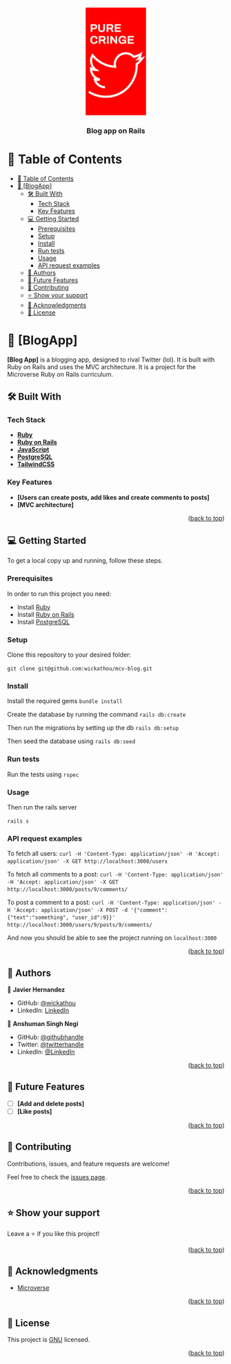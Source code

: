 <a name="readme-top"></a>
<div align="center">
  <!-- You are encouraged to replace this logo with your own! Otherwise you can also remove it. -->
  <img src="./app/assets/images/twatter.png" alt="logo" width="140"  height="auto" />
  <br/>

  <h3><b>Blog app on Rails</b></h3>

</div>

# 📗 Table of Contents

- [📗 Table of Contents](#-table-of-contents)
- [📖 \[BlogApp\] ](#-blogapp-)
  - [🛠 Built With ](#-built-with-)
    - [Tech Stack ](#tech-stack-)
    - [Key Features ](#key-features-)
  - [💻 Getting Started ](#-getting-started-)
    - [Prerequisites](#prerequisites)
    - [Setup](#setup)
    - [Install](#install)
    - [Run tests](#run-tests)
    - [Usage](#usage)
    - [API request examples](#api-request-examples)
  - [👥 Authors ](#-authors-)
  - [🔭 Future Features ](#-future-features-)
  - [🤝 Contributing ](#-contributing-)
  - [⭐️ Show your support ](#️-show-your-support-)
  - [🙏 Acknowledgments ](#-acknowledgments-)
  - [📝 License ](#-license-)

# 📖 [BlogApp] <a name="about-project"></a>

**[Blog App]** is a blogging app, designed to rival Twitter (lol). It is built with Ruby on Rails and uses the MVC architecture. It is a project for the Microverse Ruby on Rails curriculum.

## 🛠 Built With <a name="built-with"></a>

### Tech Stack <a name="tech-stack"></a>

- **[Ruby](https://www.ruby-lang.org/en/)**
- **[Ruby on Rails](https://rubyonrails.org/)**
- **[JavaScript](https://www.javascript.com/)**
- **[PostgreSQL](https://www.postgresql.org/)**
- **[TailwindCSS](https://tailwindcss.com/)**

### Key Features <a name="key-features"></a>

- **[Users can create posts, add likes and create comments to posts]**
- **[MVC architecture]**

<p align="right">(<a href="#readme-top">back to top</a>)</p>

## 💻 Getting Started <a name="getting-started"></a>

To get a local copy up and running, follow these steps.

### Prerequisites

In order to run this project you need:

- Install [Ruby](https://www.ruby-lang.org/en/)
- Install [Ruby on Rails](https://rubyonrails.org/)
- Install [PostgreSQL](https://www.postgresql.org/)

### Setup

Clone this repository to your desired folder:

`git clone git@github.com:wickathou/mcv-blog.git`

### Install

Install the required gems
`bundle install`

Create the database by running the command
`rails db:create`

Then run the migrations by setting up the db
`rails db:setup`

Then seed the database using
`rails db:seed`

### Run tests

Run the tests using
`rspec`

### Usage

Then run the rails server

`rails s`

### API request examples

To fetch all users:
`curl -H 'Content-Type: application/json' -H 'Accept: application/json' -X GET http://localhost:3000/users`

To fetch all comments to a post:
`curl -H 'Content-Type: application/json' -H 'Accept: application/json' -X GET http://localhost:3000/posts/9/comments/`

To post a comment to a post:
`curl -H 'Content-Type: application/json' -H 'Accept: application/json' -X POST -d '{"comment": {"text":"something", "user_id":9}}'  http://localhost:3000/users/9/posts/9/comments/`

And now you should be able to see the project running on `localhost:3000`

<p align="right">(<a href="#readme-top">back to top</a>)</p>

## 👥 Authors <a name="authors"></a>

👤 **Javier Hernandez**

- GitHub: [@wickathou](https://github.com/wickathou)
- LinkedIn: [LinkedIn](https://www.linkedin.com/in/javierjhm/)


👤 **Anshuman Singh Negi**
- GitHub: [@githubhandle](https://github.com/anshuman7negi)
- Twitter: [@twitterhandle](https://twitter.com/AnshumanNegi108)
- LinkedIn: [@LinkedIn](https://www.linkedin.com/in/anshuman-singh-negi-33779a224/)

<p align="right">(<a href="#readme-top">back to top</a>)</p>

## 🔭 Future Features <a name="future-features"></a>

- [ ] **[Add and delete posts]**
- [ ] **[Like posts]**

<p align="right">(<a href="#readme-top">back to top</a>)</p>

## 🤝 Contributing <a name="contributing"></a>

Contributions, issues, and feature requests are welcome!

Feel free to check the [issues page](../../issues/).

<p align="right">(<a href="#readme-top">back to top</a>)</p>

## ⭐️ Show your support <a name="support"></a>

Leave a ⭐️ if you like this project!

<p align="right">(<a href="#readme-top">back to top</a>)</p>

## 🙏 Acknowledgments <a name="acknowledgements"></a>

- [Microverse](https://www.microverse.org/)

<p align="right">(<a href="#readme-top">back to top</a>)</p>

## 📝 License <a name="license"></a>

This project is [GNU](./LICENSE) licensed.

<p align="right">(<a href="#readme-top">back to top</a>)</p>